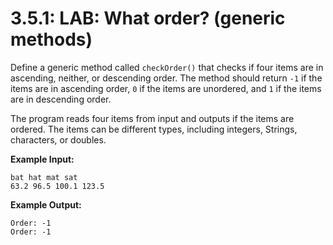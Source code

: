 # 3.5.1: LAB: What order? (generic methods)

Define a generic method called `checkOrder()` that checks if four items are in ascending, neither, or descending order. The method should return `-1` if the items are in ascending order, `0` if the items are unordered, and `1` if the items are in descending order.

The program reads four items from input and outputs if the items are ordered. The items can be different types, including integers, Strings, characters, or doubles.

**Example Input:**
```
bat hat mat sat
63.2 96.5 100.1 123.5
```

**Example Output:**
```
Order: -1
Order: -1
```